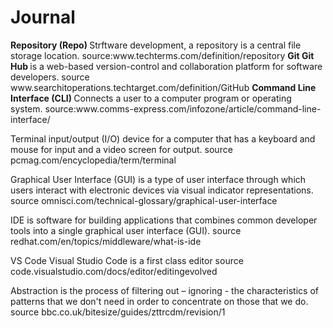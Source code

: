 # Journal
<strong>
Repository (Repo) </strong>Strftware development, a repository is a central file storage location. source:www.techterms.com/definition/repository
<strong>
Git </strong<a version control system originally created for developers to collaborate on large software projects. source www.cfss.uchicago.edu/setup/what-is-git/
<strong>
  Git Hub </strong>is a web-based version-control and collaboration platform for software developers. source www.searchitoperations.techtarget.com/definition/GitHub
<strong>
Command Line Interface (CLI) </strong>Connects a user to a computer program or operating system. source:www.comms-express.com/infozone/article/command-line-interface/

Terminal input/output (I/O) device for a computer that has a keyboard and mouse for input and a video screen for output. source pcmag.com/encyclopedia/term/terminal

Graphical User Interface (GUI)  is a type of user interface through which users interact with electronic devices via visual indicator representations. source omnisci.com/technical-glossary/graphical-user-interface

IDE is software for building applications that combines common developer tools into a single graphical user interface (GUI). source redhat.com/en/topics/middleware/what-is-ide

VS Code Visual Studio Code is a first class editor source code.visualstudio.com/docs/editor/editingevolved

Abstraction is the process of filtering out – ignoring - the characteristics of patterns that we don't need in order to concentrate on those that we do. source bbc.co.uk/bitesize/guides/zttrcdm/revision/1
